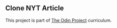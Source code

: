 ## Clone NYT Article

This project is part of [The Odin Project](https://theodinproject.com/) curriculum.
